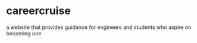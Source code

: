 # careercruise
a website that provides guidance for engineers and students who aspire on becoming one 
